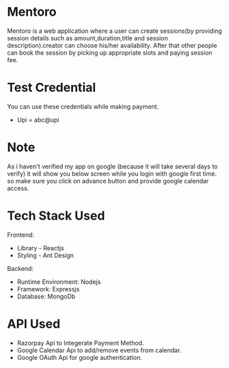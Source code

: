 # Mentoro
Mentoro is a web application where a user can create sessions(by providing session details such as amount,duration,title and session description).creator can choose his/her availability. After that other people can book the session by picking up appropriate slots and paying session fee.

# Test Credential
You can use these credentials while making payment.
- Upi = abc@upi 

# Note
As i haven't verified my app on google (because it will take several days to verify) it will show you below screen while you login with google first time. so make sure you click on advance button and provide google calendar access.

# Tech Stack Used
Frontend:
- Library - Reactjs
- Styling - Ant Design

Backend:
- Runtime Environment: Nodejs
- Framework: Expressjs
- Database: MongoDb

# API Used
- Razorpay Api to Integerate Payment Method.
- Google Calendar Api to add/remove events from calendar.
- Google OAuth Api for google authentication.
